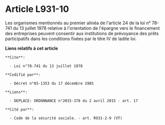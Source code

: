 # Article L931-10

Les organismes mentionnés au premier alinéa de l'article 24 de la loi n° 78-741 du 13 juillet 1978 relative à l'orientation
de l'épargne vers le financement des entreprises peuvent consentir aux institutions de prévoyance des prêts participatifs
dans les conditions fixées par le titre IV de ladite loi.

**Liens relatifs à cet article**

	**Cite**:

	  - Loi n°78-741 du 13 juillet 1978

	**Codifié par**:

	  - Décret n°85-1353 du 17 décembre 1985

	**Liens**:

	  - DEPLACE: ORDONNANCE n°2015-378 du 2 avril 2015 - art. 17

	**Cité par**:

	  - Code de la sécurité sociale. - art. R931-2-9 (VT)
